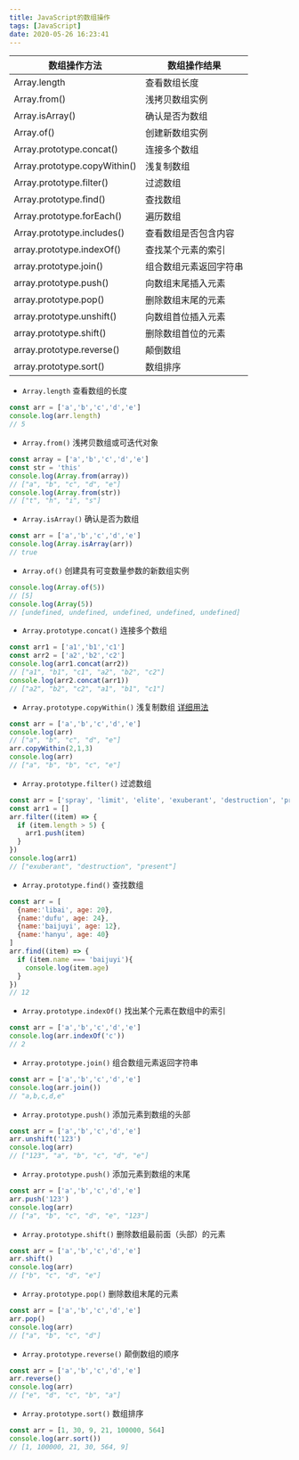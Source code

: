 ```yaml
---
title: JavaScript的数组操作
tags: [JavaScript]
date: 2020-05-26 16:23:41
---
```


| 数组操作方法                 | 数组操作结果           |
| ---------------------------- | ---------------------- |
| Array.length                 | 查看数组长度           |
| Array.from()                 | 浅拷贝数组实例         |
| Array.isArray()              | 确认是否为数组         |
| Array.of()                   | 创建新数组实例         |
| Array.prototype.concat()     | 连接多个数组           |
| Array.prototype.copyWithin() | 浅复制数组             |
| Array.prototype.filter()     | 过滤数组               |
| Array.prototype.find()       | 查找数组               |
| Array.prototype.forEach()    | 遍历数组               |
| Array.prototype.includes()   | 查看数组是否包含内容   |
| array.prototype.indexOf()    | 查找某个元素的索引     |
| array.prototype.join()       | 组合数组元素返回字符串 |
| array.prototype.push()       | 向数组末尾插入元素     |
| array.prototype.pop()        | 删除数组末尾的元素     |
| array.prototype.unshift()    | 向数组首位插入元素     |
| array.prototype.shift()      | 删除数组首位的元素     |
| array.prototype.reverse()    | 颠倒数组               |
| array.prototype.sort()       | 数组排序               |


+ `Array.length` 查看数组的长度
```javascript
const arr = ['a','b','c','d','e']
console.log(arr.length)
// 5
```

+ `Array.from()` 浅拷贝数组或可迭代对象
```javascript
const array = ['a','b','c','d','e']
const str = 'this'
console.log(Array.from(array))
// ["a", "b", "c", "d", "e"]
console.log(Array.from(str))
// ["t", "h", "i", "s"]
```

+ `Array.isArray()` 确认是否为数组
```javascript
const arr = ['a','b','c','d','e']
console.log(Array.isArray(arr))
// true
```

+ `Array.of()` 创建具有可变数量参数的新数组实例
```javascript
console.log(Array.of(5))
// [5]
console.log(Array(5))
// [undefined, undefined, undefined, undefined, undefined]
```

+ `Array.prototype.concat()` 连接多个数组
```javascript
const arr1 = ['a1','b1','c1']
const arr2 = ['a2','b2','c2']
console.log(arr1.concat(arr2))
// ["a1", "b1", "c1", "a2", "b2", "c2"]
console.log(arr2.concat(arr1))
// ["a2", "b2", "c2", "a1", "b1", "c1"]
```

+ `Array.prototype.copyWithin()` 浅复制数组 [详细用法](https://developer.mozilla.org/zh-CN/docs/Web/JavaScript/Reference/Global_Objects/Array/copyWithin)
```javascript
const arr = ['a','b','c','d','e']
console.log(arr)
// ["a", "b", "c", "d", "e"]
arr.copyWithin(2,1,3)
console.log(arr)
// ["a", "b", "b", "c", "e"]
```

+ `Array.prototype.filter()` 过滤数组
```javascript
const arr = ['spray', 'limit', 'elite', 'exuberant', 'destruction', 'present']
const arr1 = []
arr.filter((item) => {
  if (item.length > 5) {
    arr1.push(item)
  }
})
console.log(arr1)
// ["exuberant", "destruction", "present"]
```

+ `Array.prototype.find()` 查找数组
```javascript
const arr = [
  {name:'libai', age: 20},
  {name:'dufu', age: 24},
  {name:'baijuyi', age: 12},
  {name:'hanyu', age: 40}
]
arr.find((item) => {
  if (item.name === 'baijuyi'){
    console.log(item.age)
  }
})
// 12
```

+ `Array.prototype.indexOf()` 找出某个元素在数组中的索引
```javascript
const arr = ['a','b','c','d','e']
console.log(arr.indexOf('c'))
// 2
```

+ `Array.prototype.join()` 组合数组元素返回字符串
```javascript
const arr = ['a','b','c','d','e']
console.log(arr.join())
// "a,b,c,d,e"
```


+ `Array.prototype.push()` 添加元素到数组的头部
```javascript
const arr = ['a','b','c','d','e']
arr.unshift('123')
console.log(arr)
// ["123", "a", "b", "c", "d", "e"]
```

+ `Array.prototype.push()` 添加元素到数组的末尾
```javascript
const arr = ['a','b','c','d','e']
arr.push('123')
console.log(arr)
// ["a", "b", "c", "d", "e", "123"]
```

+ `Array.prototype.shift()` 删除数组最前面（头部）的元素
```javascript
const arr = ['a','b','c','d','e']
arr.shift()
console.log(arr)
// ["b", "c", "d", "e"]
```

+ `Array.prototype.pop()` 删除数组末尾的元素
```javascript
const arr = ['a','b','c','d','e']
arr.pop()
console.log(arr)
// ["a", "b", "c", "d"]
```

+ `Array.prototype.reverse()` 颠倒数组的顺序
```javascript
const arr = ['a','b','c','d','e']
arr.reverse()
console.log(arr)
// ["e", "d", "c", "b", "a"]
```

+ `Array.prototype.sort()` 数组排序
```javascript
const arr = [1, 30, 9, 21, 100000, 564]
console.log(arr.sort())
// [1, 100000, 21, 30, 564, 9]
```
